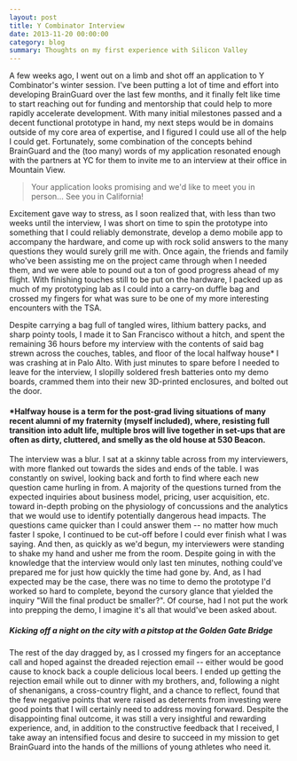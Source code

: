 ```yaml
---
layout: post
title: Y Combinator Interview
date: 2013-11-20 00:00:00
category: blog
summary: Thoughts on my first experience with Silicon Valley
---
```


A few weeks ago, I went out on a limb and shot off an application to Y Combinator's winter session. I've been putting a lot of time and effort into developing BrainGuard over the last few months, and it finally felt like time to start reaching out for funding and mentorship that could help to more rapidly accelerate development. With many initial milestones passed and a decent functional prototype in hand, my next steps would be in domains outside of my core area of expertise, and I figured I could use all of the help I could get. Fortunately, some combination of the concepts behind BrainGuard and the (too many) words of my application resonated enough with the partners at YC for them to invite me to an interview at their office in Mountain View.

>Your application looks promising and we'd like to meet you in person... See you in California!

Excitement gave way to stress, as I soon realized that, with less than two weeks until the interview, I was short on time to spin the prototype into something that I could reliably demonstrate, develop a demo mobile app to accompany the hardware, and come up with rock solid answers to the many questions they would surely grill me with. Once again, the friends and family who've been assisting me on the project came through when I needed them, and we were able to pound out a ton of good progress ahead of my flight. With finishing touches still to be put on the hardware, I packed up as much of my prototyping lab as I could into a carry-on duffle bag and crossed my fingers for what was sure to be one of my more interesting encounters with the TSA.

Despite carrying a bag full of tangled wires, lithium battery packs, and sharp pointy tools, I made it to San Francisco without a hitch, and spent the remaining 36 hours before my interview with the contents of said bag strewn across the couches, tables, and floor of the local halfway house* I was crashing at in Palo Alto. With just minutes to spare before I needed to leave for the interview, I slopilly soldered fresh batteries onto my demo boards, crammed them into their new 3D-printed enclosures, and bolted out the door.


<div class="ruler">
</div>

#### \*Halfway house is a term for the post-grad living situations of many recent alumni of my fraternity (myself included), where, resisting full transition into adult life, multiple bros will live together in set-ups that are often as dirty, cluttered, and smelly as the old house at 530 Beacon.

<div class="ruler">
</div>

The interview was a blur. I sat at a skinny table across from my interviewers, with more flanked out towards the sides and ends of the table. I was constantly on swivel, looking back and forth to find where each new question came hurling in from. A majority of the questions turned from the expected inquiries about business model, pricing, user acquisition, etc. toward in-depth probing on the physiology of concussions and the analytics that we would use to identify potentially dangerous head impacts. The questions came quicker than I could answer them -- no matter how much faster I spoke, I continued to be cut-off before I could ever finish what I was saying. And then, as quickly as we'd begun, my interviewers were standing to shake my hand and usher me from the room. Despite going in with the knowledge that the interview would only last ten minutes, nothing could've prepared me for just how quickly the time had gone by. And, as I had expected may be the case, there was no time to demo the prototype I'd worked so hard to complete, beyond the cursory glance that yielded the inquiry "Will the final product be smaller?". Of course, had I not put the work into prepping the demo, I imagine it's all that would've been asked about.

<div class="ruler">
</div>

<a href="/assets/2013-11-20-yc-interview/01.jpg">
    <div class="picwrapper" style="background-image:url('/assets/2013-11-20-yc-interview/01.jpg');">
    </div>
</a>

##### Kicking off a night on the city with a pitstop at the Golden Gate Bridge

<div class="ruler">
</div>

The rest of the day dragged by, as I crossed my fingers for an acceptance call and hoped against the dreaded rejection email -- either would be good cause to knock back a couple delicious local beers. I ended up getting the rejection email while out to dinner with my brothers, and, following a night of shenanigans, a cross-country flight, and a chance to reflect, found that the few negative points that were raised as deterrents from investing were good points that I will certainly need to address moving forward. Despite the disappointing final outcome, it was still a very insightful and rewarding experience, and, in addition to the constructive feedback that I received, I take away an intensified focus and desire to succeed in my mission to get BrainGuard into the hands of the millions of young athletes who need it.
